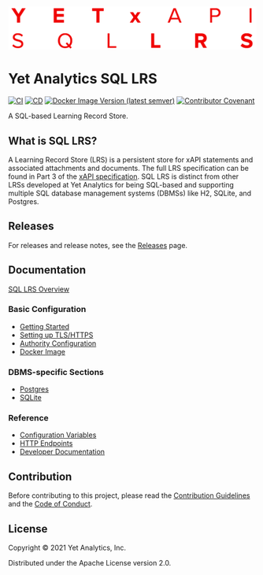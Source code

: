 ![SQL LRS Logo](doc/images/doc_logo.png)

# Yet Analytics SQL LRS

[![CI](https://github.com/yetanalytics/lrsql/actions/workflows/test.yml/badge.svg)](https://github.com/yetanalytics/lrsql/actions/workflows/test.yml)
[![CD](https://github.com/yetanalytics/lrsql/actions/workflows/build.yml/badge.svg)](https://github.com/yetanalytics/lrsql/actions/workflows/build.yml)
[![Docker Image Version (latest semver)](https://img.shields.io/docker/v/yetanalytics/lrsql?label=docker&style=plastic&color=blue)](https://hub.docker.com/r/yetanalytics/lrsql)
[![Contributor Covenant](https://img.shields.io/badge/Contributor%20Covenant-2.1-5e0b73.svg)](CODE_OF_CONDUCT.md)

A SQL-based Learning Record Store.

## What is SQL LRS?

A Learning Record Store (LRS) is a persistent store for xAPI statements and associated attachments and documents. The full LRS specification can be found in Part 3 of the [xAPI specification](https://github.com/adlnet/xAPI-Spec/blob/master/xAPI-Communication.md). SQL LRS is distinct from other LRSs developed at Yet Analytics for being SQL-based and supporting multiple SQL database management systems (DBMSs) like H2, SQLite, and Postgres.

## Releases

For releases and release notes, see the [Releases](https://github.com/yetanalytics/lrsql/releases) page.

## Documentation

[SQL LRS Overview](doc/overview.md)

### Basic Configuration

- [Getting Started](doc/startup.md)
- [Setting up TLS/HTTPS](doc/https.md)
- [Authority Configuration](doc/authority.md)
- [Docker Image](doc/docker.md)

### DBMS-specific Sections

- [Postgres](doc/postgres.md)
- [SQLite](doc/sqlite.md)

### Reference

- [Configuration Variables](doc/env_vars.md)
- [HTTP Endpoints](doc/endpoints.md)
- [Developer Documentation](doc/dev.md)

## Contribution

Before contributing to this project, please read the [Contribution Guidelines](CONTRIBUTING.md) and the [Code of Conduct](CODE_OF_CONDUCT.md).

## License

Copyright © 2021 Yet Analytics, Inc.

Distributed under the Apache License version 2.0.
